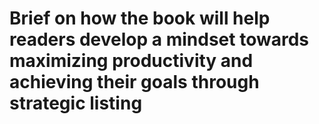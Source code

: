 # Brief on how the book will help readers develop a mindset towards maximizing productivity and achieving their goals through strategic listing

